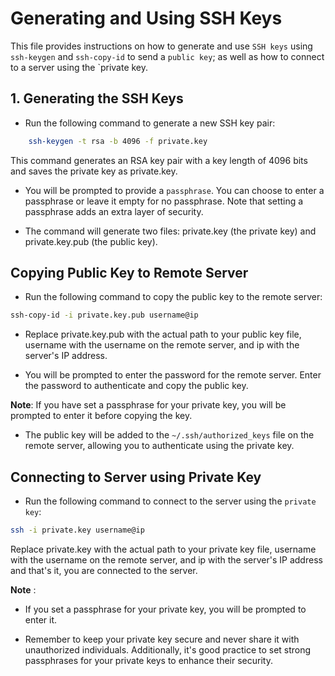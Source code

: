 # **Generating and Using SSH Keys**

This file provides instructions on how to generate and use `SSH keys` using `ssh-keygen` and `ssh-copy-id` to send a `public key`; as well as how to connect to a server using the `private key.

## 1. Generating the SSH Keys
- Run the following command to generate a new SSH key pair: 
```sh
    ssh-keygen -t rsa -b 4096 -f private.key
```
This command generates an RSA key pair with a key length of 4096 bits and saves the private key as private.key.

- You will be prompted to provide a `passphrase`. You can choose to enter a passphrase or leave it empty for no passphrase. Note that setting a passphrase adds an extra layer of security.

- The command will generate two files: private.key (the private key) and private.key.pub (the public key).

## Copying Public Key to Remote Server

- Run the following command to copy the public key to the remote server:
```sh
ssh-copy-id -i private.key.pub username@ip
```
- Replace private.key.pub with the actual path to your public key file, username with the username on the remote server, and ip with the server's IP address.

- You will be prompted to enter the password for the remote server. Enter the password to authenticate and copy the public key.

**Note**: If you have set a passphrase for your private key, you will be prompted to enter it before copying the key.

- The public key will be added to the `~/.ssh/authorized_keys` file on the remote server, allowing you to authenticate using the private key.

## Connecting to Server using Private Key
- Run the following command to connect to the server using the `private key`:

```sh
ssh -i private.key username@ip
```
Replace private.key with the actual path to your private key file, username with the username on the remote server, and ip with the server's IP address and that's it, you are connected to the server.

**Note** : 
- If you set a passphrase for your private key, you will be prompted to enter it.

- Remember to keep your private key secure and never share it with unauthorized individuals. Additionally, it's good practice to set strong passphrases for your private keys to enhance their security.